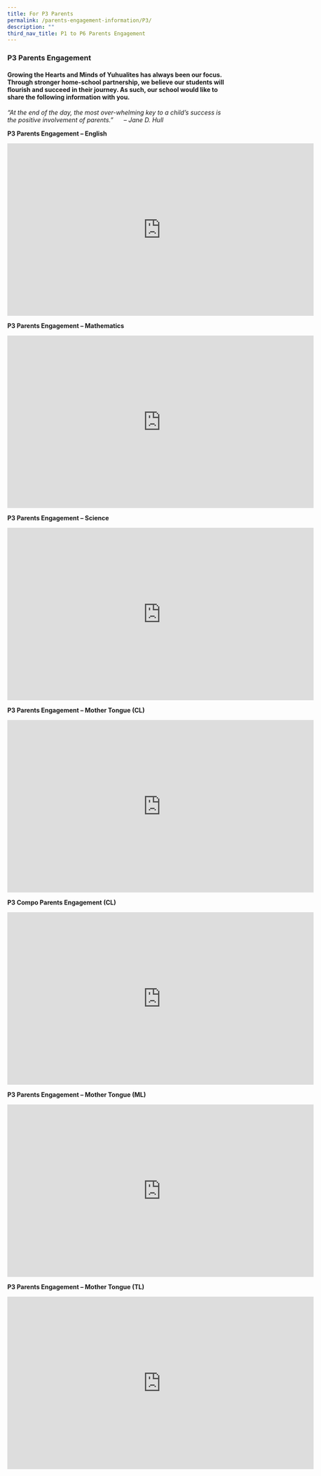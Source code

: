 ```yaml
---
title: For P3 Parents
permalink: /parents-engagement-information/P3/
description: ""
third_nav_title: P1 to P6 Parents Engagement
---
```

### P3 Parents Engagement

#### Growing the Hearts and Minds of Yuhualites has always been our focus. Through stronger home-school partnership, we believe our students will flourish and succeed in their journey. As such, our school would like to share the following information with you.

_“At the end of the day, the most over-whelming key to a child’s success is the positive involvement of parents.”      – Jane D. Hull_

**P3 Parents Engagement – English**

<iframe width="699" height="393" src="https://www.youtube.com/embed/1V0rcY-6j0Q" title="YouTube video player" frameborder="0" allow="accelerometer; autoplay; clipboard-write; encrypted-media; gyroscope; picture-in-picture" allowfullscreen></iframe>

**P3 Parents Engagement – Mathematics**

<iframe width="699" height="393" src="https://www.youtube.com/embed/zhGaigoBsU4" title="YouTube video player" frameborder="0" allow="accelerometer; autoplay; clipboard-write; encrypted-media; gyroscope; picture-in-picture" allowfullscreen></iframe>

**P3 Parents Engagement – Science**

<iframe width="699" height="393" src="https://www.youtube.com/embed/c6Emx0Hy5Wg" title="YouTube video player" frameborder="0" allow="accelerometer; autoplay; clipboard-write; encrypted-media; gyroscope; picture-in-picture" allowfullscreen></iframe>

**P3 Parents Engagement – Mother Tongue (CL)**

<iframe width="699" height="393" src="https://www.youtube.com/embed/cHoUIfExOh4" title="YouTube video player" frameborder="0" allow="accelerometer; autoplay; clipboard-write; encrypted-media; gyroscope; picture-in-picture" allowfullscreen></iframe>

**P3 Compo Parents Engagement (CL)**

<iframe width="699" height="393" src="https://www.youtube.com/embed/vjzSBZtaQpo" title="YouTube video player" frameborder="0" allow="accelerometer; autoplay; clipboard-write; encrypted-media; gyroscope; picture-in-picture" allowfullscreen></iframe>

**P3 Parents Engagement – Mother Tongue (ML)**

<iframe width="699" height="393" src="https://www.youtube.com/embed/nanjVMwQzSQ" title="YouTube video player" frameborder="0" allow="accelerometer; autoplay; clipboard-write; encrypted-media; gyroscope; picture-in-picture" allowfullscreen></iframe>

**P3 Parents Engagement – Mother Tongue (TL)**

<iframe width="699" height="393" src="https://www.youtube.com/embed/eeqvpw9fP70" title="YouTube video player" frameborder="0" allow="accelerometer; autoplay; clipboard-write; encrypted-media; gyroscope; picture-in-picture" allowfullscreen></iframe>